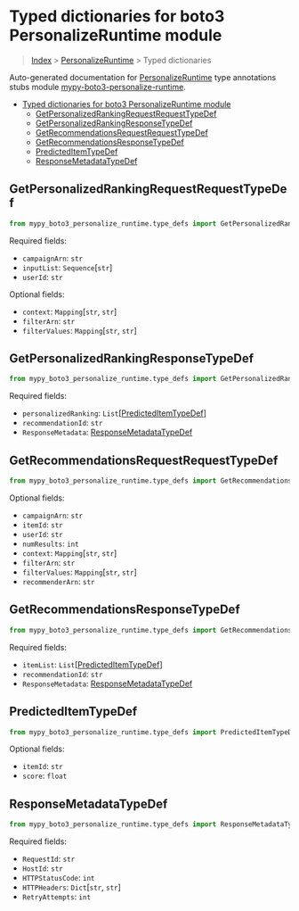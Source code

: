 <a id="typed-dictionaries-for-boto3-personalizeruntime-module"></a>

# Typed dictionaries for boto3 PersonalizeRuntime module

> [Index](..) > [PersonalizeRuntime](.) > Typed dictionaries

Auto-generated documentation for
[PersonalizeRuntime](https://boto3.amazonaws.com/v1/documentation/api/latest/reference/services/personalize-runtime.html#PersonalizeRuntime)
type annotations stubs module
[mypy-boto3-personalize-runtime](https://pypi.org/project/mypy-boto3-personalize-runtime/).

- [Typed dictionaries for boto3 PersonalizeRuntime module](#typed-dictionaries-for-boto3-personalizeruntime-module)
  - [GetPersonalizedRankingRequestRequestTypeDef](#getpersonalizedrankingrequestrequesttypedef)
  - [GetPersonalizedRankingResponseTypeDef](#getpersonalizedrankingresponsetypedef)
  - [GetRecommendationsRequestRequestTypeDef](#getrecommendationsrequestrequesttypedef)
  - [GetRecommendationsResponseTypeDef](#getrecommendationsresponsetypedef)
  - [PredictedItemTypeDef](#predicteditemtypedef)
  - [ResponseMetadataTypeDef](#responsemetadatatypedef)

<a id="getpersonalizedrankingrequestrequesttypedef"></a>

## GetPersonalizedRankingRequestRequestTypeDef

```python
from mypy_boto3_personalize_runtime.type_defs import GetPersonalizedRankingRequestRequestTypeDef
```

Required fields:

- `campaignArn`: `str`
- `inputList`: `Sequence`\[`str`\]
- `userId`: `str`

Optional fields:

- `context`: `Mapping`\[`str`, `str`\]
- `filterArn`: `str`
- `filterValues`: `Mapping`\[`str`, `str`\]

<a id="getpersonalizedrankingresponsetypedef"></a>

## GetPersonalizedRankingResponseTypeDef

```python
from mypy_boto3_personalize_runtime.type_defs import GetPersonalizedRankingResponseTypeDef
```

Required fields:

- `personalizedRanking`:
  `List`\[[PredictedItemTypeDef](./type_defs.md#predicteditemtypedef)\]
- `recommendationId`: `str`
- `ResponseMetadata`:
  [ResponseMetadataTypeDef](./type_defs.md#responsemetadatatypedef)

<a id="getrecommendationsrequestrequesttypedef"></a>

## GetRecommendationsRequestRequestTypeDef

```python
from mypy_boto3_personalize_runtime.type_defs import GetRecommendationsRequestRequestTypeDef
```

Optional fields:

- `campaignArn`: `str`
- `itemId`: `str`
- `userId`: `str`
- `numResults`: `int`
- `context`: `Mapping`\[`str`, `str`\]
- `filterArn`: `str`
- `filterValues`: `Mapping`\[`str`, `str`\]
- `recommenderArn`: `str`

<a id="getrecommendationsresponsetypedef"></a>

## GetRecommendationsResponseTypeDef

```python
from mypy_boto3_personalize_runtime.type_defs import GetRecommendationsResponseTypeDef
```

Required fields:

- `itemList`:
  `List`\[[PredictedItemTypeDef](./type_defs.md#predicteditemtypedef)\]
- `recommendationId`: `str`
- `ResponseMetadata`:
  [ResponseMetadataTypeDef](./type_defs.md#responsemetadatatypedef)

<a id="predicteditemtypedef"></a>

## PredictedItemTypeDef

```python
from mypy_boto3_personalize_runtime.type_defs import PredictedItemTypeDef
```

Optional fields:

- `itemId`: `str`
- `score`: `float`

<a id="responsemetadatatypedef"></a>

## ResponseMetadataTypeDef

```python
from mypy_boto3_personalize_runtime.type_defs import ResponseMetadataTypeDef
```

Required fields:

- `RequestId`: `str`
- `HostId`: `str`
- `HTTPStatusCode`: `int`
- `HTTPHeaders`: `Dict`\[`str`, `str`\]
- `RetryAttempts`: `int`
